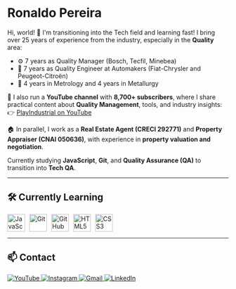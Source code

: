 # Ronaldo Pereira

Hi, world! 👋 I'm transitioning into the Tech field and learning fast! I bring over 25 years of experience from the industry, especially in the **Quality** area:

- ⚙️ 7 years as Quality Manager (Bosch, Tecfil, Minebea)
- 🚗 7 years as Quality Engineer at Automakers (Fiat-Chrysler and Peugeot-Citroën)
- 🧪 4 years in Metrology and 4 years in Metallurgy

🎥 I also run a **YouTube channel** with **8,700+ subscribers**, where I share practical content about **Quality Management**, tools, and industry insights:  
👉 [PlayIndustrial on YouTube](https://www.youtube.com/@PlayIndustrial)

🏠 In parallel, I work as a **Real Estate Agent (CRECI 292771)** and **Property Appraiser (CNAI 050636)**, with experience in **property valuation and negotiation**.

Currently studying **JavaScript**, **Git**, and **Quality Assurance (QA)** to transition into **Tech QA**.

---

## 🛠️ Currently Learning

<div style="display: flex; gap: 10px; align-items: center;">
  <img src="https://cdn.jsdelivr.net/gh/devicons/devicon@latest/icons/javascript/javascript-original.svg" height="40" alt="JavaScript"/>
  <img src="https://cdn.jsdelivr.net/gh/devicons/devicon@latest/icons/git/git-original-wordmark.svg" height="40" alt="Git"/>
  <img src="https://cdn.jsdelivr.net/gh/devicons/devicon@latest/icons/github/github-original-wordmark.svg" height="40" alt="GitHub"/>
  <img src="https://cdn.jsdelivr.net/gh/devicons/devicon@latest/icons/html5/html5-original.svg" height="40" alt="HTML5"/>
  <img src="https://cdn.jsdelivr.net/gh/devicons/devicon@latest/icons/css3/css3-original.svg" height="40" alt="CSS3"/>
</div>

---

## 📫 Contact

<div>
  <a href="https://www.youtube.com/@PlayIndustrial" target="_blank">
    <img src="https://img.shields.io/badge/YouTube-FF0000?style=for-the-badge&logo=youtube&logoColor=white" alt="YouTube"/>
  </a>
  <a href="https://www.instagram.com/imoblima/" target="_blank">
    <img src="https://img.shields.io/badge/Instagram-%23E4405F?style=for-the-badge&logo=instagram&logoColor=white" alt="Instagram"/>
  </a>
  <a href="mailto:ronaldo.lp.oficial@gmail.com">
    <img src="https://img.shields.io/badge/Gmail-D14836?style=for-the-badge&logo=gmail&logoColor=white" alt="Gmail"/>
  </a>
  <a href="https://www.linkedin.com/in/qualidade-sqe-lean-eqf-fmea-vda-auditor-iso/" target="_blank">
    <img src="https://img.shields.io/badge/LinkedIn-%230077B5?style=for-the-badge&logo=linkedin&logoColor=white" alt="LinkedIn"/>
  </a>   
</div>
